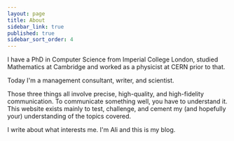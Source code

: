 ```yaml
---
layout: page
title: About
sidebar_link: true
published: true
sidebar_sort_order: 4
---
```



I have a PhD in Computer Science from Imperial College London, studied Mathematics at Cambridge and worked as a physicist at CERN prior to that.  

Today I'm a management consultant, writer, and scientist. 

Those three things all involve precise, high-quality, and high-fidelity communication. To communicate something well, you have to understand it. 
This website exists mainly to test, challenge, and cement my (and hopefully your) understanding of the topics covered. 

I write about what interests me. I'm Ali and this is my blog. 


